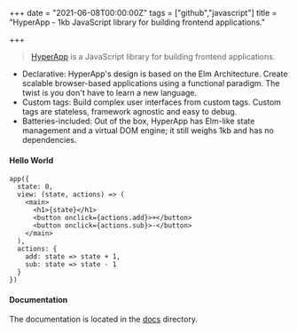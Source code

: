 +++
date = "2021-06-08T00:00:00Z"
tags = ["github","javascript"]
title = "HyperApp - 1kb JavaScript library for building frontend applications."

+++

> [HyperApp](https://github.com/hyperapp/hyperapp) is a JavaScript library for building frontend applications.<!--more-->

- Declarative: HyperApp's design is based on the Elm Architecture. Create scalable browser-based applications using a functional paradigm. The twist is you don't have to learn a new language.
- Custom tags: Build complex user interfaces from custom tags. Custom tags are stateless, framework agnostic and easy to debug.
- Batteries-included: Out of the box, HyperApp has Elm-like state management and a virtual DOM engine; it still weighs 1kb and has no dependencies.

#### Hello World
```
app({
  state: 0,
  view: (state, actions) => (
    <main>
      <h1>{state}</h1>
      <button onclick={actions.add}>+</button>
      <button onclick={actions.sub}>-</button>
    </main>
  ),
  actions: {
    add: state => state + 1,
    sub: state => state - 1
  }
})
```

#### Documentation
The documentation is located in the [docs](https://github.com/hyperapp/hyperapp/blob/master/docs) directory.